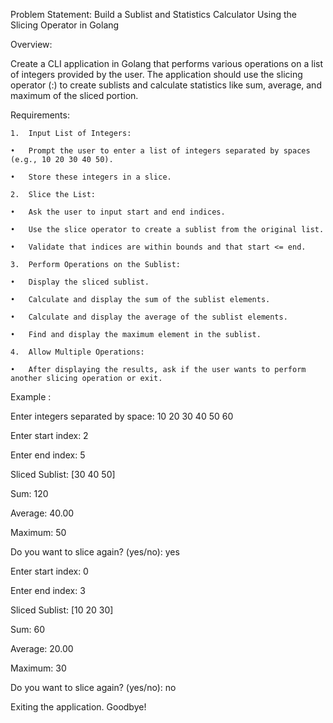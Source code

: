 Problem Statement: Build a Sublist and Statistics Calculator Using the Slicing Operator in Golang



Overview:



Create a CLI application in Golang that performs various operations on a list of integers provided by the user. The application should use the slicing operator (:) to create sublists and calculate statistics like sum, average, and maximum of the sliced portion.



Requirements:

	1.	Input List of Integers:

	•	Prompt the user to enter a list of integers separated by spaces (e.g., 10 20 30 40 50).

	•	Store these integers in a slice.

	2.	Slice the List:

	•	Ask the user to input start and end indices.

	•	Use the slice operator to create a sublist from the original list.

	•	Validate that indices are within bounds and that start <= end.

	3.	Perform Operations on the Sublist:

	•	Display the sliced sublist.

	•	Calculate and display the sum of the sublist elements.

	•	Calculate and display the average of the sublist elements.

	•	Find and display the maximum element in the sublist.

	4.	Allow Multiple Operations:

	•	After displaying the results, ask if the user wants to perform another slicing operation or exit.



Example :



Enter integers separated by space: 10 20 30 40 50 60

Enter start index: 2

Enter end index: 5



Sliced Sublist: [30 40 50]

Sum: 120

Average: 40.00

Maximum: 50



Do you want to slice again? (yes/no): yes

Enter start index: 0

Enter end index: 3



Sliced Sublist: [10 20 30]

Sum: 60

Average: 20.00

Maximum: 30



Do you want to slice again? (yes/no): no

Exiting the application. Goodbye!

